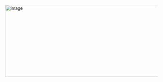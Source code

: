 <img width="808" height="237" alt="image" src="https://github.com/user-attachments/assets/83cac8fa-f410-48a4-bf03-3ebfc0e3a1b5" />
